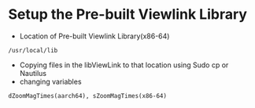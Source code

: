 # Setup the Pre-built Viewlink Library
- Location of Pre-built Viewlink Library(x86-64)
```
/usr/local/lib
```
- Copying files in the libViewLink to that location using Sudo cp or Nautilus
- changing variables
```
dZoomMagTimes(aarch64), sZoomMagTimes(x86-64)
```
